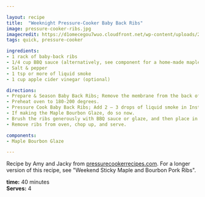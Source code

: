 ```yaml
---

layout: recipe
title:  "Weeknight Pressure-Cooker Baby Back Ribs"
image: pressure-cooker-ribs.jpg
imagecredit: https://d1omecegou7wuo.cloudfront.net/wp-content/uploads/2019/09/featured-baby-back-ribs-with-guava-barbecue-sauce-1024x640.jpg
tags: quick, pressure-cooker

ingredients:
- 1 rack of baby-back ribs
- 1/4 cup BBQ sauce (alternatively, see component for a home-made maple bourbon glaze)
- Salt & pepper
- 1 tsp or more of liquid smoke
- 1 cup apple cider vinegar (optional)

directions:
- Prepare & Season Baby Back Ribs; Remove the membrane from the back of the ribs with a paper towel. Season the ribs with a generous amount of kosher salt and ground black pepper.
- Preheat oven to 180-200 degrees.
- Pressure Cook Baby Back Ribs; Add 2 – 3 drops of liquid smoke in Instant Pot (optional). Add in 1 cup (250ml) of cold water (or apple cider vinegar) and a trivet. Place the baby back ribs on top of the trivet. With Venting Knob in Venting Position, close the lid, then turn Venting Knob to Sealing Position. Pressure cook at High Pressure for 16 minutes (tender with a bit of chew) to 25 minutes (fall-off-the-bone tender), then Full Natural Release.
- If making the Maple Bourbon Glaze, do so now.
- Brush the ribs generously with BBQ sauce or glaze, and then place in oven for a few minutes until the BBQ sauce is caramelized.
- Remove ribs from oven, chop up, and serve. 

components:
- Maple Bourbon Glaze

---
```


Recipe by Amy and Jacky from [pressurecookerrecipes.com](https://www.pressurecookrecipes.com/easy-bbq-instant-pot-ribs/). For a longer version of this recipe, see "Weekend Sticky Maple and Bourbon Pork Ribs".

**time:** 40 minutes  
**Serves:** 4